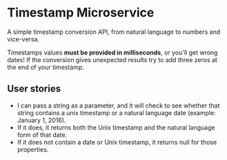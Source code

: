 Timestamp Microservice
=========================

A simple timestamp conversion API, from natural language to numbers and vice-versa.

Timestamps values **must be provided in milliseconds**, or you'll get wrong dates! If the conversion gives unexpected results try to add three zeros at the end of your timestamp.

User stories
-------------------

- I can pass a string as a parameter, and it will check to see whether that string contains a unix timestamp or a natural language date (example: January 1, 2016).
- If it does, it returns both the Unix timestamp and the natural language form of that date.
- If it does not contain a date or Unix timestamp, it returns null for those properties.